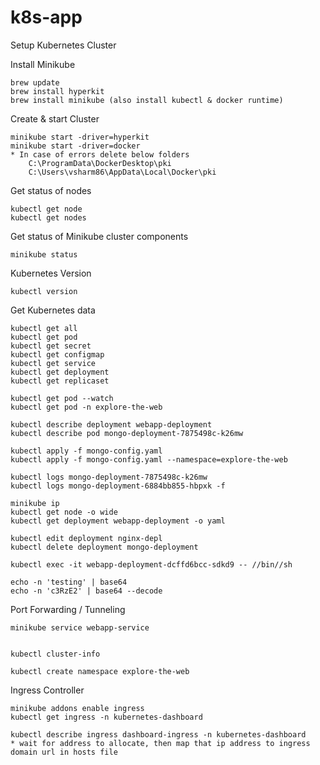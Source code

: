 # k8s-app
Setup Kubernetes Cluster

Install Minikube

	brew update
	brew install hyperkit
	brew install minikube (also install kubectl & docker runtime)

Create & start Cluster

	minikube start -driver=hyperkit
	minikube start -driver=docker
    * In case of errors delete below folders
        C:\ProgramData\DockerDesktop\pki
        C:\Users\vsharm86\AppData\Local\Docker\pki

Get status of nodes

	kubectl get node
	kubectl get nodes
	
Get status of Minikube cluster components

	minikube status
	
Kubernetes Version

	kubectl version
	
Get Kubernetes data

	kubectl get all
	kubectl get pod
	kubectl get secret
	kubectl get configmap
	kubectl get service
	kubectl get deployment
	kubectl get replicaset
	
	kubectl get pod --watch
	kubectl get pod -n explore-the-web
	
	kubectl describe deployment webapp-deployment
	kubectl describe pod mongo-deployment-7875498c-k26mw
	
	kubectl apply -f mongo-config.yaml
	kubectl apply -f mongo-config.yaml --namespace=explore-the-web
	
	kubectl logs mongo-deployment-7875498c-k26mw
	kubectl logs mongo-deployment-6884bb855-hbpxk -f
	
	minikube ip
	kubectl get node -o wide
	kubectl get deployment webapp-deployment -o yaml
	
	kubectl edit deployment nginx-depl
	kubectl delete deployment mongo-deployment
	
	kubectl exec -it webapp-deployment-dcffd6bcc-sdkd9 -- //bin//sh
	
	echo -n 'testing' | base64
	echo -n 'c3RzE2' | base64 --decode
	
Port Forwarding / Tunneling

	minikube service webapp-service
	

	kubectl cluster-info
	
	kubectl create namespace explore-the-web
	
Ingress Controller

	minikube addons enable ingress
	kubectl get ingress -n kubernetes-dashboard
	
	kubectl describe ingress dashboard-ingress -n kubernetes-dashboard
    * wait for address to allocate, then map that ip address to ingress domain url in hosts file